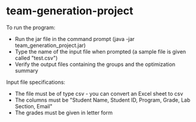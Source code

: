 # team-generation-project

To run the program:
- Run the jar file in the command prompt (java -jar team_generation_project.jar)
- Type the name of the input file when prompted (a sample file is given called "test.csv")
- Verify the output files containing the groups and the optimization summary

Input file specifications:
- The file must be of type csv - you can convert an Excel sheet to csv
- The columns must be "Student Name, Student ID, Program, Grade, Lab Section, Email"
- The grades must be given in letter form

